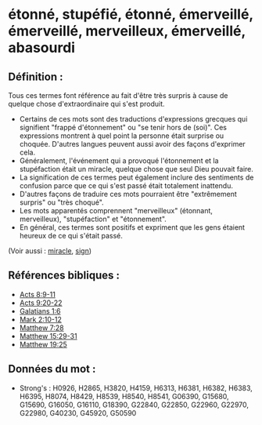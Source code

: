 # étonné, stupéfié, étonné, émerveillé, émerveillé, merveilleux, émerveillé, abasourdi

## Définition :

Tous ces termes font référence au fait d'être très surpris à cause de quelque chose d'extraordinaire qui s'est produit.

* Certains de ces mots sont des traductions d'expressions grecques qui signifient "frappé d'étonnement" ou "se tenir hors de (soi)". Ces expressions montrent à quel point la personne était surprise ou choquée. D'autres langues peuvent aussi avoir des façons d'exprimer cela.
* Généralement, l'événement qui a provoqué l'étonnement et la stupéfaction était un miracle, quelque chose que seul Dieu pouvait faire.
* La signification de ces termes peut également inclure des sentiments de confusion parce que ce qui s'est passé était totalement inattendu.
* D'autres façons de traduire ces mots pourraient être "extrêmement surpris" ou "très choqué".
* Les mots apparentés comprennent "merveilleux" (étonnant, merveilleux), "stupéfaction" et "étonnement".
* En général, ces termes sont positifs et expriment que les gens étaient heureux de ce qui s'était passé.

(Voir aussi : [miracle](../kt/miracle.md), [sign](../kt/sign.md))

## Références bibliques :

* [Acts 8:9-11](rc://en/tn/help/act/08/09)
* [Acts 9:20-22](rc://en/tn/help/act/09/20)
* [Galatians 1:6](rc://en/tn/help/gal/01/06)
* [Mark 2:10-12](rc://en/tn/help/mrk/02/10)
* [Matthew 7:28](rc://en/tn/help/mat/07/28)
* [Matthew 15:29-31](rc://en/tn/help/mat/15/29)
* [Matthew 19:25](rc://en/tn/help/mat/19/25)

## Données du mot :

* Strong's : H0926, H2865, H3820, H4159, H6313, H6381, H6382, H6383, H6395, H8074, H8429, H8539, H8540, H8541, G06390, G15680, G15690, G16050, G16110, G18390, G22840, G22850, G22960, G22970, G22980, G40230, G45920, G50590
